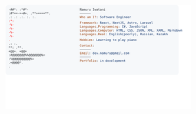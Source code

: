 <a href="https://github.com/namuruiwatani/namuruiwatani">
  <picture>
    <source media="(prefers-color-scheme: dark)" srcset="https://raw.githubusercontent.com/namuruiwatani/namuruiwatani/main/dark_mode.svg">
    <img alt="namuruiwatani" src="https://raw.githubusercontent.com/namuruiwatani/namuruiwatani/main/light_mode.svg">
  </picture>
</a>
